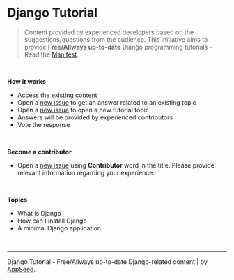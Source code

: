 # Django Tutorial

> Content provided by experienced developers based on the suggestions/questions from the audience. This initiative aims to provide **Free/Allways up-to-date** Django programming tutorials - Read the [Manifest](https://github.com/app-generator/learn-to-code).

<br />

**How it works**

- Access the existing content
- Open a [new issue](https://github.com/app-generator/tutorial-django/issues/new) to get an answer related to an existing topic
- Open a [new issue](https://github.com/app-generator/tutorial-django/issues/new) to open a new tutorial topic
- Answers will be provided by experienced contributors 
- Vote the response

<br />

**Become a contributor**  

- Open a [new issue](https://github.com/app-generator/tutorial-flask/issues/new) using **Contributor** word in the title. Please provide relevant information regarding your experience. 

<br />

**Topics**

- What is Django
- How can I install Django
- A minimal Django application

<br />

---
Django Tutorial - Free/Allways up-to-date Django-related content | by [AppSeed](https://appseed.us?ref=gh).
